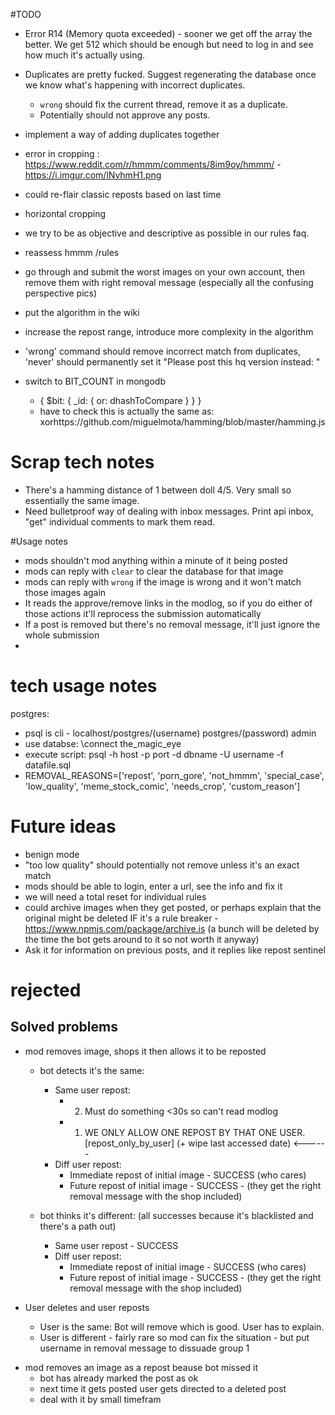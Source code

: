 


#TODO

- Error R14 (Memory quota exceeded) - sooner we get off the array the better. We get 512 which should be enough but need to log in and see how much it's actually using.

- Duplicates are pretty fucked. Suggest regenerating the database once we know what's happening with incorrect duplicates.
   - `wrong` should fix the current thread, remove it as a duplicate.
   - Potentially should not approve any posts.

- implement a way of adding duplicates together 

- error in cropping : https://www.reddit.com/r/hmmm/comments/8im9oy/hmmm/ - https://i.imgur.com/lNvhmH1.png

- could re-flair classic reposts based on last time
- horizontal cropping
- we try to be as objective and descriptive as possible in our rules faq.
- reassess hmmm /rules
- go through and submit the worst images on your own account, then remove them with right removal message (especially all the confusing perspective pics)
- put the algorithm in the wiki

- increase the repost range, introduce more complexity in the algorithm

- 'wrong' command should remove incorrect match from duplicates, 'never' should permanently set it
"Please post this hq version instead: "

- switch to BIT_COUNT in mongodb
    - { $bit: { _id: { or: dhashToCompare } } }
    - have to check this is actually the same as: xorhttps://github.com/miguelmota/hamming/blob/master/hamming.js



# Scrap tech notes
* There's a hamming distance of 1 between doll 4/5. Very small so essentially the same image.
* Need bulletproof way of dealing with inbox messages. Print api inbox, "get" individual comments to mark them read.

#Usage notes
* mods shouldn't mod anything within a minute of it being posted
* mods can reply with `clear` to clear the database for that image
* mods can reply with `wrong` if the image is wrong and it won't match those images again
* It reads the approve/remove links in the modlog, so if you do either of those actions it'll reprocess the submission automatically
* If a post is removed but there's no removal message, it'll just ignore the whole submission
* 

# tech usage notes
postgres:
* psql is cli - localhost/postgres/(username) postgres/(password) admin
* use databse: \connect the_magic_eye
* execute script: psql -h host -p port -d dbname -U username -f datafile.sql
* REMOVAL_REASONS=['repost', 'porn_gore', 'not_hmmm', 'special_case', 'low_quality', 'meme_stock_comic', 'needs_crop', 'custom_reason']      

# Future ideas

* benign mode
* "too low quality" should potentially not remove unless it's an exact match
* mods should be able to login, enter a url, see the info and fix it
* we will need a total reset for individual rules
* could archive images when they get posted, or perhaps explain that the original might be deleted IF it's a rule breaker - https://www.npmjs.com/package/archive.is (a bunch will be deleted by the time the bot gets around to it so not worth it anyway)
* Ask it for information on previous posts, and it replies like repost sentinel

# rejected









Solved problems
------
* mod removes image, shops it then allows it to be reposted
    * bot detects it's the same:
        * Same user repost:
            * 2. Must do something <30s so can't read modlog
            * 1. WE ONLY ALLOW ONE REPOST BY THAT ONE USER. [repost_only_by_user] (+ wipe last accessed date)  <------
        * Diff user repost:
            * Immediate repost of initial image - SUCCESS (who cares)
            * Future repost of initial image - SUCCESS - (they get the right removal message with the shop included)

    * bot thinks it's different: (all successes because it's blacklisted and there's a path out)
        * Same user repost - SUCCESS
        * Diff user repost:
            * Immediate repost of initial image - SUCCESS (who cares)
            * Future repost of initial image - SUCCESS - (they get the right removal message with the shop included)

* User deletes and user reposts
    * User is the same: Bot will remove which is good. User has to explain.
    * User is different - fairly rare so mod can fix the situation - but put username in removal message to dissuade group 1

- mod removes an image as a repost beause bot missed it 
    - bot has already marked the post as ok
    - next time it gets posted user gets directed to a deleted post
    - deal with it by small timefram

